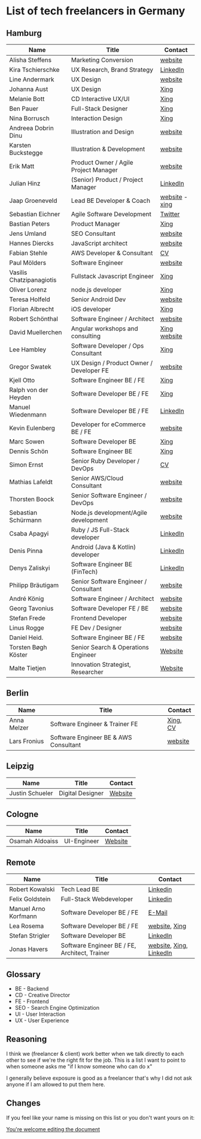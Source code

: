 # List of tech freelancers in Germany

## Hamburg

| Name                     | Title                                    | Contact                                                                                  |
| ------------------------ | ---------------------------------------- | ---------------------------------------------------------------------------------------- |
| Alisha Steffens          | Marketing Conversion                     | [website](https://www.alisha-steffens.de/)                                               |
| Kira Tschierschke        | UX Research, Brand Strategy              | [LinkedIn](https://www.linkedin.com/in/kira-tschierschke/)                               |
| Line Andermark           | UX Design                                | [website](https://www.andermark.com/)                                                    |
| Johanna Aust             | UX Design                                | [Xing](https://www.xing.com/profile/Johanna_Aust)                                        |
| Melanie Bott             | CD Interactive UX/UI                     | [Xing](https://www.xing.com/profile/Melanie_Bott4)                                       |
| Ben Pauer                | Full-Stack Designer                      | [Xing](https://www.xing.com/profile/Benjamin_Pauer/)                                     |
| Nina Borrusch            | Interaction Design                       | [Xing](https://www.xing.com/profile/Nina_Borrusch/)                                      |
| Andreea Dobrin Dinu      | Illustration and Design                  | [website](http://summerkidworks.com/)                                                    |
| Karsten Buckstegge       | Illustration & Development               | [website](https://karstenbuckstegge.de/)                                                 |
| Erik Matt                | Product Owner / Agile Project Manager    | [website](https://www.erikmatt.de/)                                                      |
| Julian Hinz              | (Senior) Product / Project Manager       | [LinkedIn](https://www.linkedin.com/in/julian-hinz/)                                     |
| Jaap Groeneveld          | Lead BE Developer & Coach                | [website](http://jgroeneveld.de/) - [xing](https://www.xing.com/profile/Jaap_Groeneveld) |
| Sebastian Eichner        | Agile Software Development               | [Twitter](https://twitter.com/stdout)                                                    |
| Bastian Peters           | Product Manager                          | [Xing](https://www.xing.com/profile/Bastian_Peters10)                                    |
| Jens Umland              | SEO Consultant                           | [website](http://jumland.de/)                                                            |
| Hannes Diercks           | JavaScript architect                     | [website](https://xiphe.github.io/)                                                      |
| Fabian Stehle            | AWS Developer & Consultant               | [CV](cv.fstehle.com)                                                                     |
| Paul Mölders             | Software Engineer                        | [website](https://www.p0wl.space/)                                                       |
| Vasilis Chatzipanagiotis | Fullstack Javascript Engineer            | [Xing](https://www.xing.com/profile/Vasilis_Chatzipanagiotis)                            |
| Oliver Lorenz            | node.js developer                        | [Xing](https://www.xing.com/profile/Oliver_Lorenz29/cv)                                  |
| Teresa Holfeld           | Senior Android Dev                       | [website](https://teresaholfeld.com/)                                                    |
| Florian Albrecht         | iOS developer                            | [Xing](https://www.xing.com/profile/Florian_Albrecht10/cv)                               |
| Robert Schönthal         | Software Engineer / Architect            | [website](https://digitalkaoz.net)                                                       |
| David Muellerchen        | Angular workshops and consulting         | [Xing](https://www.xing.com/profile/David_Muellerchen) [website](https://webdave.de)     |
| Lee Hambley              | Software Developer / Ops Consultant      | [Xing](https://www.xing.com/profile/Lee_Hambley)                                         |
| Gregor Swatek            | UX Design / Product Owner / Developer FE | [website](http://www.vonfoorn.com)                                                       |
| Kjell Otto               | Software Engineer BE / FE                | [Xing](https://www.xing.com/profile/Kjell_Otto/cv)                                       |
| Ralph von der Heyden     | Software Developer BE / FE               | [Xing](https://www.xing.com/profile/Ralph_vonderHeyden)                                  |
| Manuel Wiedenmann        | Software Developer BE / FE               | [LinkedIn](https://www.linkedin.com/in/manuel-wiedenmann/)                               |
| Kevin Eulenberg          | Developer for eCommerce BE / FE          | [website](http://frontend.hamburg/)                                                      |
| Marc Sowen               | Software Developer BE                    | [Xing](https://www.xing.com/profile/Marc_Sowen)                                          |
| Dennis Schön             | Software Engineer BE                     | [Xing](https://www.xing.com/profile/DennisSchoen)                                        |
| Simon Ernst              | Senior Ruby Developer / DevOps           | [CV](https://simonernst.com/cv/)                                                         |
| Mathias Lafeldt          | Senior AWS/Cloud Consultant              | [website](https://sharpend.io)                                                           |
| Thorsten Boock           | Senior Software Engineer / DevOps        | [website](https://codegy.de/)                                                            |
| Sebastian Schürmann      | Node.js development/Agile development    | [website](https://sebs.github.io)                                                        |
| Csaba Apagyi             | Ruby / JS Full-Stack developer           | [LinkedIn](https://www.linkedin.com/in/csaba-apagyi/)                                    |
| Denis Pinna              | Android (Java & Kotlin) developer        | [LinkedIn](https://www.linkedin.com/in/denis-pinna-7495298a/)                            |
| Denys Zaliskyi           | Software Engineer BE (FinTech)           | [LinkedIn](https://www.linkedin.com/in/dzdidi/)                                          |
| Philipp Bräutigam        | Senior Software Engineer / Consultant    | [website](https://philipp-braeutigam.de)                                                 |
| André König              | Software Engineer / Architect            | [website](https://andrekoenig.de)                                                        |
| Georg Tavonius           | Software Developer FE / BE               | [website](https://www.tavonius.de)                                                       |
| Stefan Frede             | Frontend Developer                       | [website](https://www.frede.io/)                                                         |
| Linus Rogge              | FE Dev / Designer                        | [website](https://linuscodes.com)                                                        |
| Daniel Heid.             | Software Engineer BE / FE                | [website](https://www.daniel-heid.de/)                                                   |
| Torsten Bøgh Köster      | Senior Search & Operations Engineer      | [Website](https://www.thiswayup.de/)                                                     |
| Malte Tietjen            | Innovation Strategist, Researcher        | [Website](https://www.tietjen.cc/)                                                       |

## Berlin

| Name         | Title                                 | Contact                                                                                               |
| ------------ | ------------------------------------- | ----------------------------------------------------------------------------------------------------- |
| Anna Melzer  | Software Engineer & Trainer FE        | [Xing](https://www.xing.com/profile/Anna_Melzer), [CV](https://stackoverflow.com/users/story/1554773) |
| Lars Fronius | Software Engineer BE & AWS Consultant | [website](https://fronius.me)                                                                         |

## Leipzig

| Name            | Title            | Contact                           |
| --------------- | ---------------- | --------------------------------- |
| Justin Schueler | Digital Designer | [Website](https://jschueler.com/) |

## Cologne

| Name            | Title       | Contact                            |
| --------------- | ----------- | ---------------------------------- |
| Osamah Aldoaiss | UI-Engineer | [Website](https://www.aldoaiss.de) |

## Remote

| Name                 | Title                                         | Contact                                                                                                                                     |
| -------------------- | --------------------------------------------- | ------------------------------------------------------------------------------------------------------------------------------------------- |
| Robert Kowalski      | Tech Lead BE                                  | [Linkedin](https://www.linkedin.com/in/robert-kowalski-81372797/)                                                                           |
| Felix Goldstein      | Full-Stack Webdeveloper                       | [Linkedin](https://www.linkedin.com/in/felix-goldstein-3623293/)                                                                            |
| Manuel Arno Korfmann | Software Developer BE / FE                    | [E-Mail](mailto:manu@korfmann.info)                                                                                                         |
| Lea Rosema           | Software Developer BE / FE                    | [website](https://terabaud.github.io), [Xing](https://www.xing.com/profile/Lea_Rosema)                                                      |
| Stefan Strigler      | Software Developer BE                         | [LinkedIn](https://www.linkedin.com/in/stefan-strigler-78494b6b/)                                                                           |
| Jonas Havers         | Software Engineer BE / FE, Architect, Trainer | [website](https://jonas-havers.de), [Xing](https://www.xing.com/profile/Jonas_Havers), [LinkedIn](https://www.linkedin.com/in/jonashavers/) |

## Glossary

- BE - Backend
- CD - Creative Director
- FE - Frontend
- SEO - Search Engine Optimization
- UI - User Interaction
- UX - User Experience

## Reasoning

I think we (freelancer & client) work better when we talk directly to each other to see if we're the right fit for the job. This is a list I want to point to when someone asks me "if I know someone who can do x"

I generally believe exposure is good as a freelancer that's why I did not ask anyone if I am allowed to put them here.

## Changes

If you feel like your name is missing on this list or you don't want yours on it:

[You're welcome editing the document](https://github.com/lassediercks/list-of-tech-freelancers-in-hamburg/edit/master/readme.md)
